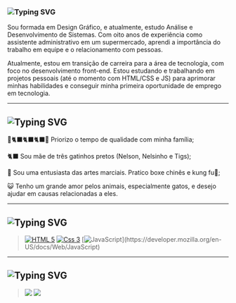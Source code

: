 ### <img src="https://readme-typing-svg.demolab.com?font=Caveat&size=32&pause=1000&color=44475A&width=435&lines=Prazer%2C+meu+nome+%C3%A9+Rafaela+Hitomi!" alt="Typing SVG"> <!-- https://readme-typing-svg.demolab.com/demo/ -->

Sou formada em Design Gráfico, e atualmente, estudo Análise e Desenvolvimento de Sistemas. Com oito anos de experiência como assistente administrativo em um supermercado, aprendi a importância do trabalho em equipe e o relacionamento com pessoas.

Atualmente, estou em transição de carreira para a área de tecnologia, com foco no desenvolvimento front-end. Estou estudando e trabalhando em projetos pessoais (até o momento com HTML/CSS e JS) para aprimorar minhas habilidades e conseguir minha primeira oportunidade de emprego em tecnologia.

---
## <img src="https://readme-typing-svg.demolab.com?font=Caveat&size=32&pause=1000&color=6272A4&width=435&lines=Meus+interesses" alt="Typing SVG">

👩🐈‍⬛🐈‍⬛🐈‍⬛👨 Priorizo o tempo de qualidade com minha família;

🐈‍⬛ Sou mãe de três gatinhos pretos (Nelson, Nelsinho e Tigs);

🥊 Sou uma entusiasta das artes marciais. Pratico boxe chinês e kung fu🦅;

😺 Tenho um grande amor pelos animais, especialmente gatos, e desejo ajudar em causas relacionadas a eles.

---
## <img src="https://readme-typing-svg.demolab.com?font=Caveat&size=32&pause=1000&color=6272A4&width=435&lines=Desenvolvimento+front-end" alt="Typing SVG">

> [![HTML 5](https://img.shields.io/badge/HTML5-E34F26?style=for-the-badge&logo=html5&logoColor=white)](https://developer.mozilla.org/en-US/docs/Web/HTML)
> [![Css 3](https://img.shields.io/badge/CSS3-1572B6?style=for-the-badge&logo=css3&logoColor=white)](https://developer.mozilla.org/en-US/docs/Web/CSS)
> [![JavaScript](https://img.shields.io/badge/JavaScript-323330?style=for-the-badge&logo=javascript&logoColor=F7DF1E")](https://developer.mozilla.org/en-US/docs/Web/JavaScript)

---
## <img src="https://readme-typing-svg.demolab.com?font=Caveat&size=32&pause=1000&color=6272A4&width=435&lines=Meus+contatos" alt="Typing SVG"> 

> <a href="https://www.linkedin.com/in/rafaela-hitomi-fujii/" target="_blank"><img src="https://img.shields.io/badge/-LinkedIn-%230077B5?style=for-the-badge&logo=linkedin&logoColor=white" target="_blank"></a> 
> <a href = "mailto:rafaelahfujii@gmail.com"><img src="https://img.shields.io/badge/-Gmail-%23333?style=for-the-badge&logo=gmail&logoColor=white" target="_blank"></a> 
